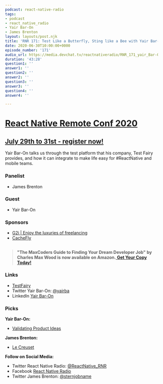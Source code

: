 ```yaml
---
podcast: react-native-radio
tags:
- podcast
- react_native_radio
- Yair Bar-On
- James Brenton
layout: layouts/post.njk
title: 'RNR 171: Test Like a Butterfly, Sting like a Bee with Yair Bar-On'
date: 2020-06-30T10:00:00+0000
episode_number: '171'
audio_url: https://media.devchat.tv/reactnativeradio/RNR_171_yair_Bar-On.mp3
duration: '43:28'
question1: ''
answer1: ''
question2: ''
answer2: ''
question3: ''
answer3: ''
question4: ''
answer4: ''

---
```

# [React Native Remote Conf 2020 ](https://devchat.tv/conferences/react-native-remote-2020/)

## [July 29th to 31st - register now!](https://devchat.tv/conferences/react-native-remote-2020/)

Yair Bar-On talks us through the test platform that his company, Test Fairy provides, and how it can integrate to make life easy for #ReactNative and mobile teams.

### **Panelist**

* James Brenton

### **Guest**

* Yair Bar-On

### **Sponsors**

* [G2i | Enjoy the luxuries of freelancing](https://www.g2i.co/?utm_source=React_Native_Radio&utm_medium=Podcast)
* [CacheFly](https://www.cachefly.com/)

## 

> **"The MaxCoders Guide to Finding Your Dream Developer Job" by Charles Max Wood is now available on Amazon.**[ **Get Your Copy Today!**](https://www.amazon.com/gp/product/B081MBL5C9/ref=as_li_ss_tl?ie=UTF8&linkCode=sl1&tag=devchattv-20&linkId=9d61363241636e2546ef46abba198746&language=en_US)

### **Links**

* [TestFairy](https://testfairy.com)
* Twitter Yair Bar-On: [@yairba](https://twitter.com/yairba)
* LinkedIn [Yair Bar-On](https://www.linkedin.com/in/yairbaron)

### **Picks**

**Yair Bar-On:**

* [Validating Product Ideas](https://rosenfeldmedia.com/books/lean-user-research/#:\~:text=Validating%20Product%20Ideas%20is%20a,and%20product%20owner%20should%20ask.)

**James Brenton:**

* [Le Creuset](https://www.lecreuset.co.uk/en_GB/)

**Follow on Social Media:**

* Twitter React Native Radio: [@ReactNative_RNR](https://twitter.com/ReactNative_RNR)
* Facebook [React Native Radio](https://www.facebook.com/ReactNativeRadio/)
* Twitter James Brenton: [@sternjobname](https://twitter.com/sternjobname)